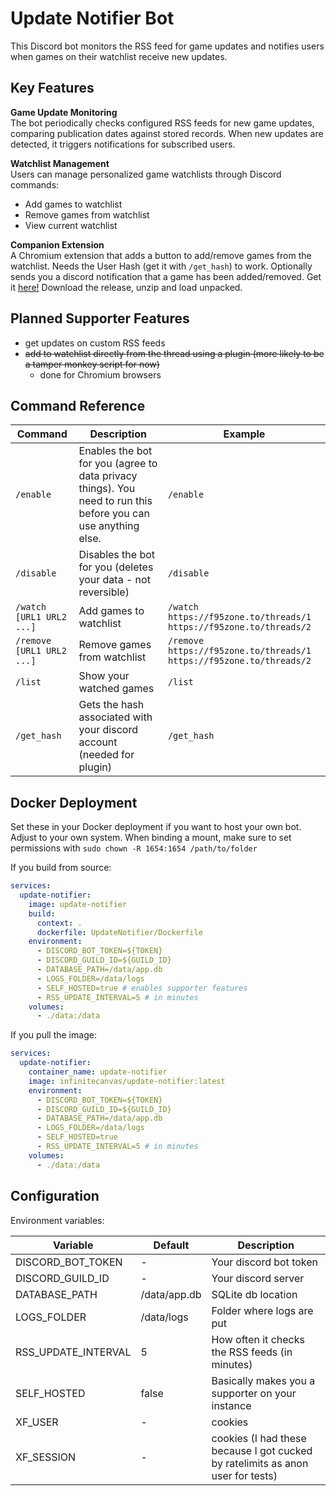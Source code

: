 # Update Notifier Bot

This Discord bot monitors the RSS feed for game updates and notifies users when games on their watchlist receive new
updates.

## Key Features

**Game Update Monitoring**  
The bot periodically checks configured RSS feeds for new game updates, comparing
publication dates against stored records. When new updates are detected, it triggers notifications for subscribed
users.

**Watchlist Management**  
Users can manage personalized game watchlists through Discord commands:

- Add games to watchlist
- Remove games from watchlist
- View current watchlist

**Companion Extension**  
A Chromium extension that adds a button to add/remove games from the watchlist.
Needs the User Hash (get it with `/get_hash`) to work. Optionally sends you a discord notification that a game has been added/removed.
Get it [here!](https://github.com/InfiniteCanvas/Update-Notifier-Chromium-Extension/releases)
Download the release, unzip and load unpacked.

## Planned Supporter Features

- get updates on custom RSS feeds
- ~~add to watchlist directly from the thread using a plugin (more likely to be a tamper monkey script for now)~~
    - done for Chromium browsers

## Command Reference

| Command                   | Description                                                                                                    | Example                                                             |
|---------------------------|----------------------------------------------------------------------------------------------------------------|---------------------------------------------------------------------|
| `/enable`                 | Enables the bot for you (agree to data privacy things). You need to run this before you can use anything else. | `/enable`                                                           |
| `/disable`                | Disables the bot for you (deletes your data - not reversible)                                                  | `/disable`                                                          |                                                          
| `/watch [URL1 URL2 ...]`  | Add games to watchlist                                                                                         | `/watch https://f95zone.to/threads/1 https://f95zone.to/threads/2`  |
| `/remove [URL1 URL2 ...]` | Remove games from watchlist                                                                                    | `/remove https://f95zone.to/threads/1 https://f95zone.to/threads/2` |
| `/list`                   | Show your watched games                                                                                        | `/list`                                                             |
| `/get_hash`               | Gets the hash associated with your discord account (needed for plugin)                                         | `/get_hash`                                                         |

## Docker Deployment

Set these in your Docker deployment if you want to host your own bot. Adjust to your own system.
When binding a mount, make sure to set permissions with `sudo chown -R 1654:1654 /path/to/folder`

If you build from source:

```yaml
services:
  update-notifier:
    image: update-notifier
    build:
      context: .
      dockerfile: UpdateNotifier/Dockerfile
    environment:
      - DISCORD_BOT_TOKEN=${TOKEN}
      - DISCORD_GUILD_ID=${GUILD_ID}
      - DATABASE_PATH=/data/app.db
      - LOGS_FOLDER=/data/logs
      - SELF_HOSTED=true # enables supporter features
      - RSS_UPDATE_INTERVAL=5 # in minutes
    volumes:
      - ./data:/data
```

If you pull the image:

```yaml
services:
  update-notifier:
    container_name: update-notifier
    image: infinitecanvas/update-notifier:latest
    environment:
      - DISCORD_BOT_TOKEN=${TOKEN}
      - DISCORD_GUILD_ID=${GUILD_ID}
      - DATABASE_PATH=/data/app.db
      - LOGS_FOLDER=/data/logs
      - SELF_HOSTED=true
      - RSS_UPDATE_INTERVAL=5 # in minutes
    volumes:
      - ./data:/data
```

## Configuration

Environment variables:

| Variable            | Default      | Description                                                                     |
|---------------------|--------------|---------------------------------------------------------------------------------|
| DISCORD_BOT_TOKEN   | -            | Your discord bot token                                                          |
| DISCORD_GUILD_ID    | -            | Your discord server                                                             |
| DATABASE_PATH       | /data/app.db | SQLite db location                                                              |
| LOGS_FOLDER         | /data/logs   | Folder where logs are put                                                       |
| RSS_UPDATE_INTERVAL | 5            | How often it checks the RSS feeds (in minutes)                                  |
| SELF_HOSTED         | false        | Basically makes you a supporter on your instance                                |
| XF_USER             | -            | cookies                                                                         |
| XF_SESSION          | -            | cookies (I had these because I got cucked by ratelimits as anon user for tests) |

